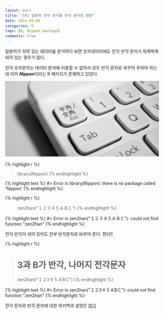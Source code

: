 ```yaml
---
layout: post
title: "[R] 일본어 전각 문자를 반각 문자로 변환"
date: 2014-03-04
categories: R
tags: [R, Nippon package]
comments: true
---
```




일본어가 섞여 있는 데이터를 분석하다 보면 숫자데이터에도 전각 반각 문자가 뒤죽박죽되어 있는 경우가 많다. 

전각 숫자문자는 데이터 분석에 이용할 수 없어서 모두 반각 문자로 바꾸어 주어야 하는데 이미 ***Nippon***이라는 R 패키지가 존재하고 있었다. 

<!--more-->
![](/images/keyboard.png)


{% highlight r %}
> library(Nippon)
{% endhighlight %}



{% highlight text %}
#> Error in library(Nippon): there is no package called 'Nippon'
{% endhighlight %}



{% highlight r %}
> zen2han("１２３４５ＡＢＣ")
{% endhighlight %}



{% highlight text %}
#> Error in zen2han("１２３４５ＡＢＣ"): could not find function "zen2han"
{% endhighlight %}

전각 반각이 섞여 있어도 전부 반각문자로 바꾸어 준다. 
편리!!


{% highlight r %}
> # 3과 B가 반각, 나머지 전각문자
> zen2han("１２3４５ＡBＣ")
{% endhighlight %}



{% highlight text %}
#> Error in zen2han("１２3４５ＡBＣ"): could not find function "zen2han"
{% endhighlight %}

전각 문자와 반각 문자에 대한 위키백과 설명은 [여기](http://ko.wikipedia.org/wiki/%EC%A0%84%EA%B0%81_%EB%AC%B8%EC%9E%90%EC%99%80_%EB%B0%98%EA%B0%81_%EB%AC%B8%EC%9E%90)
